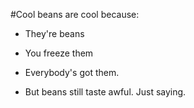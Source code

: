 #Cool beans are cool because:

* They're beans
* You freeze them
* Everybody's got them.

* But beans still taste awful. Just saying.
